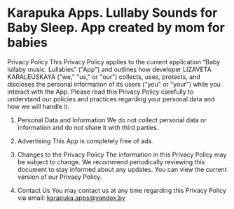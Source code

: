 # Karapuka Apps. Lullaby Sounds for Baby Sleep. App created by mom for babies
Privacy Policy
This Privacy Policy applies to the current application “Baby lullaby music. Lullabies” ("App") and outlines how developer LIZAVETA KARALEUSKAYA ("we," "us," or "our") collects, uses, protects, and discloses the personal information of its users ("you" or "your") while you interact with the App.
Please read this Privacy Policy carefully to understand our policies and practices regarding your personal data and how we will handle it.

1. Personal Data and Information
We do not collect personal data or information and do not share it with third parties.

2. Advertising
This App is completely free of ads.

3. Changes to the Privacy Policy
The information in this Privacy Policy may be subject to change. We recommend periodically reviewing this document to stay informed about any updates. You can view the current version of our Privacy Policy.

4. Contact Us
You may contact us at any time regarding this Privacy Policy via email: karapuka.apps@yandex.by
